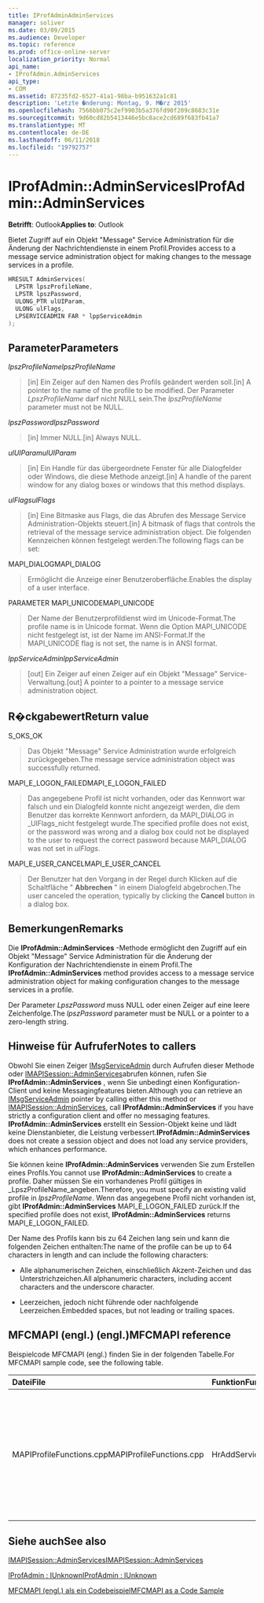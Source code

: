 ```yaml
---
title: IProfAdminAdminServices
manager: soliver
ms.date: 03/09/2015
ms.audience: Developer
ms.topic: reference
ms.prod: office-online-server
localization_priority: Normal
api_name:
- IProfAdmin.AdminServices
api_type:
- COM
ms.assetid: 87235fd2-6527-41a1-98ba-b951632a1c81
description: 'Letzte �nderung: Montag, 9. M�rz 2015'
ms.openlocfilehash: 7566bb075c2ef9903b5a376fd90f209c8683c31e
ms.sourcegitcommit: 9d60cd82b5413446e5bc8ace2cd689f683fb41a7
ms.translationtype: MT
ms.contentlocale: de-DE
ms.lasthandoff: 06/11/2018
ms.locfileid: "19792757"
---
```

# <a name="iprofadminadminservices"></a><span data-ttu-id="fcfff-103">IProfAdmin::AdminServices</span><span class="sxs-lookup"><span data-stu-id="fcfff-103">IProfAdmin::AdminServices</span></span>

  
  
<span data-ttu-id="fcfff-104">**Betrifft**: Outlook</span><span class="sxs-lookup"><span data-stu-id="fcfff-104">**Applies to**: Outlook</span></span> 
  
<span data-ttu-id="fcfff-105">Bietet Zugriff auf ein Objekt "Message" Service Administration für die Änderung der Nachrichtendienste in einem Profil.</span><span class="sxs-lookup"><span data-stu-id="fcfff-105">Provides access to a message service administration object for making changes to the message services in a profile.</span></span>
  
```cpp
HRESULT AdminServices(
  LPSTR lpszProfileName,
  LPSTR lpszPassword,
  ULONG_PTR ulUIParam,
  ULONG ulFlags,
  LPSERVICEADMIN FAR * lppServiceAdmin
);
```

## <a name="parameters"></a><span data-ttu-id="fcfff-106">Parameter</span><span class="sxs-lookup"><span data-stu-id="fcfff-106">Parameters</span></span>

 <span data-ttu-id="fcfff-107">_lpszProfileName_</span><span class="sxs-lookup"><span data-stu-id="fcfff-107">_lpszProfileName_</span></span>
  
> <span data-ttu-id="fcfff-108">[in] Ein Zeiger auf den Namen des Profils geändert werden soll.</span><span class="sxs-lookup"><span data-stu-id="fcfff-108">[in] A pointer to the name of the profile to be modified.</span></span> <span data-ttu-id="fcfff-109">Der Parameter _LpszProfileName_ darf nicht NULL sein.</span><span class="sxs-lookup"><span data-stu-id="fcfff-109">The  _lpszProfileName_ parameter must not be NULL.</span></span> 
    
 <span data-ttu-id="fcfff-110">_lpszPassword_</span><span class="sxs-lookup"><span data-stu-id="fcfff-110">_lpszPassword_</span></span>
  
> <span data-ttu-id="fcfff-111">[in] Immer NULL.</span><span class="sxs-lookup"><span data-stu-id="fcfff-111">[in] Always NULL.</span></span> 
    
 <span data-ttu-id="fcfff-112">_ulUIParam_</span><span class="sxs-lookup"><span data-stu-id="fcfff-112">_ulUIParam_</span></span>
  
> <span data-ttu-id="fcfff-113">[in] Ein Handle für das übergeordnete Fenster für alle Dialogfelder oder Windows, die diese Methode anzeigt.</span><span class="sxs-lookup"><span data-stu-id="fcfff-113">[in] A handle of the parent window for any dialog boxes or windows that this method displays.</span></span>
    
 <span data-ttu-id="fcfff-114">_ulFlags_</span><span class="sxs-lookup"><span data-stu-id="fcfff-114">_ulFlags_</span></span>
  
> <span data-ttu-id="fcfff-115">[in] Eine Bitmaske aus Flags, die das Abrufen des Message Service Administration-Objekts steuert.</span><span class="sxs-lookup"><span data-stu-id="fcfff-115">[in] A bitmask of flags that controls the retrieval of the message service administration object.</span></span> <span data-ttu-id="fcfff-116">Die folgenden Kennzeichen können festgelegt werden:</span><span class="sxs-lookup"><span data-stu-id="fcfff-116">The following flags can be set:</span></span>
    
<span data-ttu-id="fcfff-117">MAPI_DIALOG</span><span class="sxs-lookup"><span data-stu-id="fcfff-117">MAPI_DIALOG</span></span> 
  
> <span data-ttu-id="fcfff-118">Ermöglicht die Anzeige einer Benutzeroberfläche.</span><span class="sxs-lookup"><span data-stu-id="fcfff-118">Enables the display of a user interface.</span></span> 
    
<span data-ttu-id="fcfff-119">PARAMETER MAPI_UNICODE</span><span class="sxs-lookup"><span data-stu-id="fcfff-119">MAPI_UNICODE</span></span> 
  
> <span data-ttu-id="fcfff-120">Der Name der Benutzerprofildienst wird im Unicode-Format.</span><span class="sxs-lookup"><span data-stu-id="fcfff-120">The profile name is in Unicode format.</span></span> <span data-ttu-id="fcfff-121">Wenn die Option MAPI_UNICODE nicht festgelegt ist, ist der Name im ANSI-Format.</span><span class="sxs-lookup"><span data-stu-id="fcfff-121">If the MAPI_UNICODE flag is not set, the name is in ANSI format.</span></span>
    
 <span data-ttu-id="fcfff-122">_lppServiceAdmin_</span><span class="sxs-lookup"><span data-stu-id="fcfff-122">_lppServiceAdmin_</span></span>
  
> <span data-ttu-id="fcfff-123">[out] Ein Zeiger auf einen Zeiger auf ein Objekt "Message" Service-Verwaltung.</span><span class="sxs-lookup"><span data-stu-id="fcfff-123">[out] A pointer to a pointer to a message service administration object.</span></span>
    
## <a name="return-value"></a><span data-ttu-id="fcfff-124">R�ckgabewert</span><span class="sxs-lookup"><span data-stu-id="fcfff-124">Return value</span></span>

<span data-ttu-id="fcfff-125">S_OK</span><span class="sxs-lookup"><span data-stu-id="fcfff-125">S_OK</span></span> 
  
> <span data-ttu-id="fcfff-126">Das Objekt "Message" Service Administration wurde erfolgreich zurückgegeben.</span><span class="sxs-lookup"><span data-stu-id="fcfff-126">The message service administration object was successfully returned.</span></span>
    
<span data-ttu-id="fcfff-127">MAPI_E_LOGON_FAILED</span><span class="sxs-lookup"><span data-stu-id="fcfff-127">MAPI_E_LOGON_FAILED</span></span> 
  
> <span data-ttu-id="fcfff-128">Das angegebene Profil ist nicht vorhanden, oder das Kennwort war falsch und ein Dialogfeld konnte nicht angezeigt werden, die dem Benutzer das korrekte Kennwort anfordern, da MAPI_DIALOG in _UlFlags_nicht festgelegt wurde.</span><span class="sxs-lookup"><span data-stu-id="fcfff-128">The specified profile does not exist, or the password was wrong and a dialog box could not be displayed to the user to request the correct password because MAPI_DIALOG was not set in  _ulFlags_.</span></span>
    
<span data-ttu-id="fcfff-129">MAPI_E_USER_CANCEL</span><span class="sxs-lookup"><span data-stu-id="fcfff-129">MAPI_E_USER_CANCEL</span></span> 
  
> <span data-ttu-id="fcfff-130">Der Benutzer hat den Vorgang in der Regel durch Klicken auf die Schaltfläche " **Abbrechen** " in einem Dialogfeld abgebrochen.</span><span class="sxs-lookup"><span data-stu-id="fcfff-130">The user canceled the operation, typically by clicking the **Cancel** button in a dialog box.</span></span> 
    
## <a name="remarks"></a><span data-ttu-id="fcfff-131">Bemerkungen</span><span class="sxs-lookup"><span data-stu-id="fcfff-131">Remarks</span></span>

<span data-ttu-id="fcfff-132">Die **IProfAdmin::AdminServices** -Methode ermöglicht den Zugriff auf ein Objekt "Message" Service Administration für die Änderung der Konfiguration der Nachrichtendienste in einem Profil.</span><span class="sxs-lookup"><span data-stu-id="fcfff-132">The **IProfAdmin::AdminServices** method provides access to a message service administration object for making configuration changes to the message services in a profile.</span></span> 
  
 <span data-ttu-id="fcfff-133">Der Parameter _LpszPassword_ muss NULL oder einen Zeiger auf eine leere Zeichenfolge.</span><span class="sxs-lookup"><span data-stu-id="fcfff-133">The  _lpszPassword_ parameter must be NULL or a pointer to a zero-length string.</span></span> 
  
## <a name="notes-to-callers"></a><span data-ttu-id="fcfff-134">Hinweise für Aufrufer</span><span class="sxs-lookup"><span data-stu-id="fcfff-134">Notes to callers</span></span>

<span data-ttu-id="fcfff-135">Obwohl Sie einen Zeiger [IMsgServiceAdmin](imsgserviceadminiunknown.md) durch Aufrufen dieser Methode oder [IMAPISession::AdminServices](imapisession-adminservices.md)abrufen können, rufen Sie **IProfAdmin::AdminServices** , wenn Sie unbedingt einen Konfiguration-Client und keine Messagingfeatures bieten.</span><span class="sxs-lookup"><span data-stu-id="fcfff-135">Although you can retrieve an [IMsgServiceAdmin](imsgserviceadminiunknown.md) pointer by calling either this method or [IMAPISession::AdminServices](imapisession-adminservices.md), call **IProfAdmin::AdminServices** if you have strictly a configuration client and offer no messaging features.</span></span> <span data-ttu-id="fcfff-136">**IProfAdmin::AdminServices** erstellt ein Session-Objekt keine und lädt keine Dienstanbieter, die Leistung verbessert.</span><span class="sxs-lookup"><span data-stu-id="fcfff-136">**IProfAdmin::AdminServices** does not create a session object and does not load any service providers, which enhances performance.</span></span> 
  
<span data-ttu-id="fcfff-137">Sie können keine **IProfAdmin::AdminServices** verwenden Sie zum Erstellen eines Profils.</span><span class="sxs-lookup"><span data-stu-id="fcfff-137">You cannot use **IProfAdmin::AdminServices** to create a profile.</span></span> <span data-ttu-id="fcfff-138">Daher müssen Sie ein vorhandenes Profil gültiges in _LpszProfileName_angeben.</span><span class="sxs-lookup"><span data-stu-id="fcfff-138">Therefore, you must specify an existing valid profile in  _lpszProfileName_.</span></span> <span data-ttu-id="fcfff-139">Wenn das angegebene Profil nicht vorhanden ist, gibt **IProfAdmin::AdminServices** MAPI_E_LOGON_FAILED zurück.</span><span class="sxs-lookup"><span data-stu-id="fcfff-139">If the specified profile does not exist, **IProfAdmin::AdminServices** returns MAPI_E_LOGON_FAILED.</span></span> 
  
<span data-ttu-id="fcfff-140">Der Name des Profils kann bis zu 64 Zeichen lang sein und kann die folgenden Zeichen enthalten:</span><span class="sxs-lookup"><span data-stu-id="fcfff-140">The name of the profile can be up to 64 characters in length and can include the following characters:</span></span>
  
- <span data-ttu-id="fcfff-141">Alle alphanumerischen Zeichen, einschließlich Akzent-Zeichen und das Unterstrichzeichen.</span><span class="sxs-lookup"><span data-stu-id="fcfff-141">All alphanumeric characters, including accent characters and the underscore character.</span></span> 
    
- <span data-ttu-id="fcfff-142">Leerzeichen, jedoch nicht führende oder nachfolgende Leerzeichen.</span><span class="sxs-lookup"><span data-stu-id="fcfff-142">Embedded spaces, but not leading or trailing spaces.</span></span>
    
## <a name="mfcmapi-reference"></a><span data-ttu-id="fcfff-143">MFCMAPI (engl.) (engl.)</span><span class="sxs-lookup"><span data-stu-id="fcfff-143">MFCMAPI reference</span></span>

<span data-ttu-id="fcfff-144">Beispielcode MFCMAPI (engl.) finden Sie in der folgenden Tabelle.</span><span class="sxs-lookup"><span data-stu-id="fcfff-144">For MFCMAPI sample code, see the following table.</span></span>
  
|<span data-ttu-id="fcfff-145">**Datei**</span><span class="sxs-lookup"><span data-stu-id="fcfff-145">**File**</span></span>|<span data-ttu-id="fcfff-146">**Funktion**</span><span class="sxs-lookup"><span data-stu-id="fcfff-146">**Function**</span></span>|<span data-ttu-id="fcfff-147">**Comment**</span><span class="sxs-lookup"><span data-stu-id="fcfff-147">**Comment**</span></span>|
|:-----|:-----|:-----|
|<span data-ttu-id="fcfff-148">MAPIProfileFunctions.cpp</span><span class="sxs-lookup"><span data-stu-id="fcfff-148">MAPIProfileFunctions.cpp</span></span>  <br/> | <span data-ttu-id="fcfff-149">HrAddServiceToProfile</span><span class="sxs-lookup"><span data-stu-id="fcfff-149">HrAddServiceToProfile</span></span>  <br/> |<span data-ttu-id="fcfff-150">MFCMAPI (engl.) wird die **IProfAdmin::AdminServices** -Methode verwendet, um eine Nachricht Service Administration-Objekt für das ausgewählte Profil Dienste hinzufügen zu öffnen.</span><span class="sxs-lookup"><span data-stu-id="fcfff-150">MFCMAPI uses the **IProfAdmin::AdminServices** method to open a message service administration object for the selected profile to add services.</span></span>  <br/> |
   
## <a name="see-also"></a><span data-ttu-id="fcfff-151">Siehe auch</span><span class="sxs-lookup"><span data-stu-id="fcfff-151">See also</span></span>



[<span data-ttu-id="fcfff-152">IMAPISession::AdminServices</span><span class="sxs-lookup"><span data-stu-id="fcfff-152">IMAPISession::AdminServices</span></span>](imapisession-adminservices.md)
  
[<span data-ttu-id="fcfff-153">IProfAdmin : IUnknown</span><span class="sxs-lookup"><span data-stu-id="fcfff-153">IProfAdmin : IUnknown</span></span>](iprofadminiunknown.md)


[<span data-ttu-id="fcfff-154">MFCMAPI (engl.) als ein Codebeispiel</span><span class="sxs-lookup"><span data-stu-id="fcfff-154">MFCMAPI as a Code Sample</span></span>](mfcmapi-as-a-code-sample.md)

